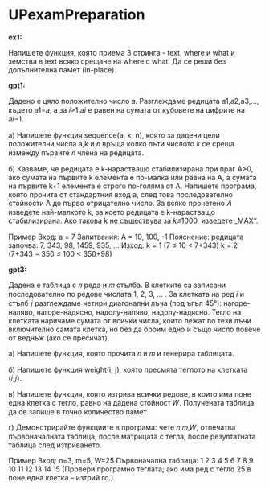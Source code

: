 # UPexamPreparation

**ex1:**

Напишете функция, която приема 3 стринга - text, where и what и земства в text всяко срещане на where с what.
Да се реши без допълнителна памет (in-place).




**gpt1:**

Дадено е цяло положително число 𝑎. Разглеждаме редицата 𝑎1,𝑎2,a3,…, където 𝑎1=𝑎, а за 𝑖>1:𝑎𝑖 е равен на сумата от кубовете на цифрите на 𝑎𝑖−1.
	
a) Напишете функция sequence(a, k, n), която за дадени цели положителни числа a,k и 𝑛 връща колко пъти числото 𝑘 се среща измежду първите 𝑛 члена на редицата.

б) Казваме, че редицата е k-нарастващо стабилизирана при праг A>0, ако сумата на първите k елемента е по-малка или равна на A, а сумата на първите k+1 елемента е строго по-голяма от A.
Напишете програма, която прочита от стандартния вход a, след това последователно стойности A до първо отрицателно число. За всяко прочетено 𝐴 изведете най-малкото k, 
за което редицата е k-нарастващо стабилизирана. Ако такова k не съществува за 𝑘≤1000, изведете „MAX“.

Пример
Вход:
a = 7
Запитвания: A = 10, 100, -1
Пояснение: редицата започва: 7, 343, 98, 1459, 935, …
Изход:
k = 1 (7 ≤ 10 < 7+343)
k = 2 (7+343 = 350 ≤ 100 < 350+98)





**gpt3:**

Дадена е таблица с 𝑛 реда и 𝑚 стълба. В клетките са записани последователно по редове числата 1, 2, 3, … . За клетката на ред 𝑖 и стълб 𝑗 разглеждаме четири диагонални лъча (под ъгъл 45°): нагоре-наляво, нагоре-надясно, надолу-наляво, надолу-надясно. Тегло на клетката наричаме сумата от всички числа, които лежат по тези лъчи включително самата клетка, но без да броим едно и също число повече от веднъж (ако се пресичат).

а) Напишете функция, която прочита 𝑛 и 𝑚 и генерира таблицата.

б) Напишете функция weight(i, j), която пресмята теглото на клетката (𝑖,𝑗).

в) Напишете функция, която изтрива всички редове, в които има поне една клетка с тегло, равно на дадена стойност 𝑊. Получената таблица да се запише в точно количество памет.

г) Демонстрирайте функциите в програма: чете 𝑛,𝑚,𝑊, отпечатва първоначалната таблица, после матрицата с тегла, после резултатната таблица след изтриването.

Пример
Вход: n=3, m=5, W=25
Първоначална таблица:
1 2 3 4 5
6 7 8 9 10
11 12 13 14 15
(Провери програмно теглата; ако има ред с тегло 25 в поне една клетка – изтрий го.)
